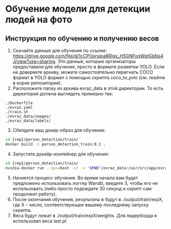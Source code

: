 # Обучение модели для детекции людей на фото

## Инструкция по обучению и получению весов
1. Скачайте данные для обучения по ссылке: https://drive.google.com/file/d/1cCPOorsjpa8RIqx_H5GNFoqWgtGbNs4J/view?usp=sharing. Это данные, которые организаторы предоставили для обучения, просто в формате разметки YOLO. Если не доверяете архиву, можете самостоятельно перегнать COCO формат в YOLO формат с помощью скрипта coco_to_yolo (см. readme в корне репозитория).
2. Расположите папку из архива evraz_data в этой директории. То есть директория должна выглядеть примерно так:
```
./Dockerfile
./evraz.yaml
./train.sh
./evraz_data/images/
./evraz_data/labels/
```
3. Сбилдите ваш докер-образ для обучения:
```bash
cd {rep}/person_detection/train/
docker build -t person_detection_train:0.1 .
```
4. Запустите докейр-контейнер для обучения:
```bash
cd {rep}/person_detection/train/
nvidia-docker run --ipc=host -it -v "$PWD"/evraz_data:/usr/src/app/evraz_data -v "$PWD"/output:/usr/src/app/runs person_detection_train:0.1
```
5. Начнется процесс обучения. Во время начала вам будет предложено использовать логгер Wandb, введите 3, чтобы его не использовать (либо просто подождите 30 секунд и скрипт сам продолжит работу).
6. После окончания обучения, результаты в будут в ./output/train/expX, где X - число, соответствующее вашему последнему запуску скрипта.
7. Веса будут лежат в ./output/train/expX/weights. Для лидерборда я использовал веса last.pt
